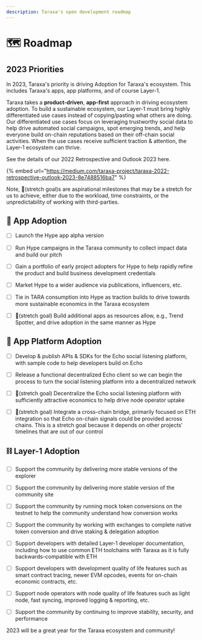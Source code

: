 ```yaml
---
description: Taraxa's open development roadmap
---
```


# 🗺 Roadmap

## 2023 Priorities

In 2023, Taraxa's priority is driving Adoption for Taraxa's ecosystem. This includes Taraxa's apps, app platforms, and of course Layer-1.&#x20;

Taraxa takes a **product-driven**, **app-first** approach in driving ecosystem adoption. To build a sustainable ecosystem, our Layer-1 must bring highly differentiated use cases instead of copying/pasting what others are doing. Our differentiated use cases focus on leveraging trustworthy social data to help drive automated social campaigns, spot emerging trends, and help everyone build on-chain reputations based on their off-chain social activities. When the use cases receive sufficient traction & attention, the Layer-1 ecosystem can thrive.

See the details of our 2022 Retrospective and Outlook 2023 here.&#x20;

{% embed url="https://medium.com/taraxa-project/taraxa-2022-retrospective-outlook-2023-8e7488516ba7" %}

Note, 🎈(stretch goal)s are aspirational milestones that may be a stretch for us to achieve, either due to the workload, time constraints, or the unpredictability of working with third-parties.&#x20;



## 📣 App Adoption&#x20;

* [ ] Launch the Hype app alpha version
* [ ] Run Hype campaigns in the Taraxa community to collect impact data and build our pitch
* [ ] Gain a portfolio of early project adopters for Hype to help rapidly refine the product and build business development credentials
* [ ] Market Hype to a wider audience via publications, influencers, etc.
* [ ] Tie in TARA consumption into Hype as traction builds to drive towards more sustainable economics in the Taraxa ecosystem
* [ ] 🎈(stretch goal) Build additional apps as resources allow, e.g., Trend Spotter, and drive adoption in the same manner as Hype



## 🚉 App Platform Adoption

* [ ] Develop & publish APIs & SDKs for the Echo social listening platform, with sample code to help developers build on Echo
* [ ] Release a functional decentralized Echo client so we can begin the process to turn the social listening platform into a decentralized network
* [ ] 🎈(stretch goal) Decentralize the Echo social listening platform with sufficiently attractive economics to help drive node operator uptake
* [ ] 🎈(stretch goal) Integrate a cross-chain bridge, primarily focused on ETH integration so that Echo on-chain signals could be provided across chains. This is a stretch goal because it depends on other projects’ timelines that are out of our control



## ⛓ Layer-1 Adoption

* [ ] Support the community by delivering more stable versions of the explorer
* [ ] Support the community by delivering more stable version of the community site&#x20;
* [ ] Support the community by running mock token conversions on the testnet to help the community understand how conversion works
* [ ] Support the community by working with exchanges to complete native token conversion and drive staking & delegation adoption
* [ ] Support developers with detailed Layer-1 developer documentation, including how to use common ETH toolchains with Taraxa as it is fully backwards-compatible with ETH
* [ ] Support developers with development quality of life features such as smart contract tracing, newer EVM opcodes, events for on-chain economic contracts, etc.
* [ ] Support node operators with node quality of life features such as light node, fast syncing, improved logging & reporting, etc.
* [ ] Support the community by continuing to improve stability, security, and performance



2023 will be a great year for the Taraxa ecosystem and community!
